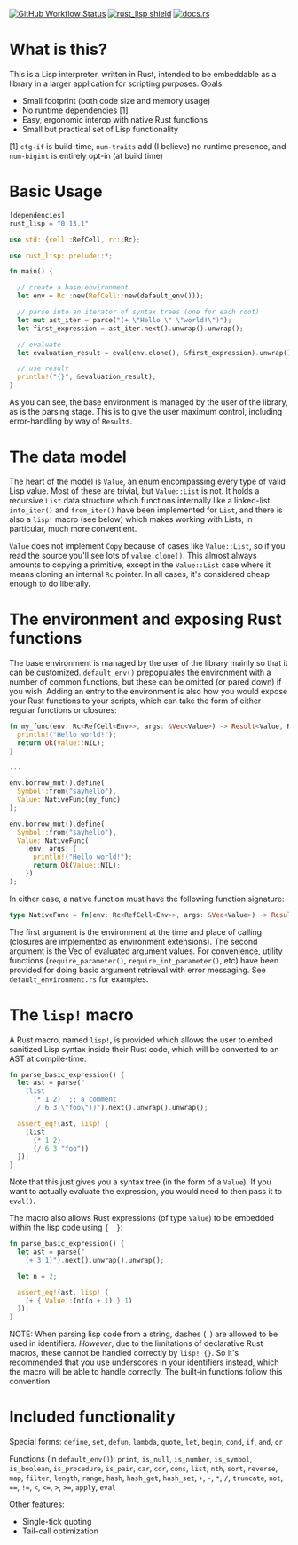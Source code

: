[![GitHub Workflow Status](https://img.shields.io/github/workflow/status/brundonsmith/rust_lisp/Rust)](https://github.com/brundonsmith/rust_lisp/actions)
[![rust_lisp shield](https://img.shields.io/crates/v/rust_lisp)](https://crates.io/crates/rust_lisp)
[![docs.rs](https://img.shields.io/docsrs/rust_lisp/latest)](https://docs.rs/rust_lisp/latest/rust_lisp/)

# What is this?

This is a Lisp interpreter, written in Rust, intended to be embeddable as a
library in a larger application for scripting purposes. Goals:

- Small footprint (both code size and memory usage)
- No runtime dependencies [1]
- Easy, ergonomic interop with native Rust functions
- Small but practical set of Lisp functionality

[1] `cfg-if` is build-time, `num-traits` add (I believe) no runtime presence,
and `num-bigint` is entirely opt-in (at build time)

# Basic Usage

```rust
[dependencies]
rust_lisp = "0.13.1"
```

```rust
use std::{cell::RefCell, rc::Rc};

use rust_lisp::prelude::*;

fn main() {

  // create a base environment
  let env = Rc::new(RefCell::new(default_env()));

  // parse into an iterator of syntax trees (one for each root)
  let mut ast_iter = parse("(+ \"Hello \" \"world!\")");
  let first_expression = ast_iter.next().unwrap().unwrap();

  // evaluate
  let evaluation_result = eval(env.clone(), &first_expression).unwrap();

  // use result
  println!("{}", &evaluation_result);
}
```

As you can see, the base environment is managed by the user of the library, as
is the parsing stage. This is to give the user maximum control, including
error-handling by way of `Result`s.

# The data model

The heart of the model is `Value`, an enum encompassing every type of valid Lisp
value. Most of these are trivial, but `Value::List` is not. It holds a recursive
`List` data structure which functions internally like a linked-list.
`into_iter()` and `from_iter()` have been implemented for `List`, and there is
also a `lisp!` macro (see below) which makes working with Lists, in particular,
much more conventient.

`Value` does not implement `Copy` because of cases like `Value::List`, so if you
read the source you'll see lots of `value.clone()`. This almost always amounts
to copying a primitive, except in the `Value::List` case where it means cloning
an internal `Rc` pointer. In all cases, it's considered cheap enough to do
liberally.

# The environment and exposing Rust functions

The base environment is managed by the user of the library mainly so that it can
be customized. `default_env()` prepopulates the environment with a number of
common functions, but these can be omitted (or pared down) if you wish. Adding
an entry to the environment is also how you would expose your Rust functions to
your scripts, which can take the form of either regular functions or closures:

```rust
fn my_func(env: Rc<RefCell<Env>>, args: &Vec<Value>) -> Result<Value, RuntimeError> {
  println!("Hello world!");
  return Ok(Value::NIL);
}

...

env.borrow_mut().define(
  Symbol::from("sayhello"),
  Value::NativeFunc(my_func)
);
```

```rust
env.borrow_mut().define(
  Symbol::from("sayhello"),
  Value::NativeFunc(
    |env, args| {
      println!("Hello world!");
      return Ok(Value::NIL);
    })
);
```

In either case, a native function must have the following function signature:

```rust
type NativeFunc = fn(env: Rc<RefCell<Env>>, args: &Vec<Value>) -> Result<Value, RuntimeError>;
```

The first argument is the environment at the time and place of calling (closures
are implemented as environment extensions). The second argument is the Vec of
evaluated argument values. For convenience, utility functions
(`require_parameter()`, `require_int_parameter()`, etc) have been provided for
doing basic argument retrieval with error messaging. See
`default_environment.rs` for examples.

# The `lisp!` macro

A Rust macro, named `lisp!`, is provided which allows the user to embed
sanitized Lisp syntax inside their Rust code, which will be converted to an AST
at compile-time:

```rust
fn parse_basic_expression() {
  let ast = parse("
    (list 
      (* 1 2)  ;; a comment
      (/ 6 3 \"foo\"))").next().unwrap().unwrap();

  assert_eq!(ast, lisp! {
    (list 
      (* 1 2)
      (/ 6 3 "foo"))
  });
}
```

Note that this just gives you a syntax tree (in the form of a `Value`). If you
want to actually evaluate the expression, you would need to then pass it to
`eval()`.

The macro also allows Rust expressions (of type `Value`) to be embedded within
the lisp code using `{  }`:

```rust
fn parse_basic_expression() {
  let ast = parse("
    (+ 3 1)").next().unwrap().unwrap();

  let n = 2;

  assert_eq!(ast, lisp! {
    (+ { Value::Int(n + 1) } 1)
  });
}
```

NOTE: When parsing lisp code from a string, dashes (`-`) are allowed to be used
in identifiers. _However_, due to the limitations of declarative Rust macros,
these cannot be handled correctly by `lisp! {}`. So it's recommended that you
use underscores in your identifiers instead, which the macro will be able to
handle correctly. The built-in functions follow this convention.

# Included functionality

Special forms: `define`, `set`, `defun`, `lambda`, `quote`, `let`, `begin`,
`cond`, `if`, `and`, `or`

Functions (in `default_env()`): `print`, `is_null`, `is_number`, `is_symbol`,
`is_boolean`, `is_procedure`, `is_pair`, `car`, `cdr`, `cons`, `list`, `nth`,
`sort`, `reverse`, `map`, `filter`, `length`, `range`, `hash`, `hash_get`,
`hash_set`, `+`, `-`, `*`, `/`, `truncate`, `not`, `==`, `!=`, `<`, `<=`, `>`,
`>=`, `apply`, `eval`

Other features:

- Single-tick quoting
- Tail-call optimization
